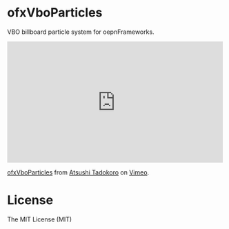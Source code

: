 ofxVboParticles
===============

VBO billboard particle system for oepnFrameworks.

<iframe src="http://player.vimeo.com/video/103402020" width="500" height="281" frameborder="0" webkitallowfullscreen mozallowfullscreen allowfullscreen></iframe> <p><a href="http://vimeo.com/103402020">ofxVboParticles</a> from <a href="http://vimeo.com/tadokoro">Atsushi Tadokoro</a> on <a href="https://vimeo.com">Vimeo</a>.</p>

# License

The MIT License (MIT)
